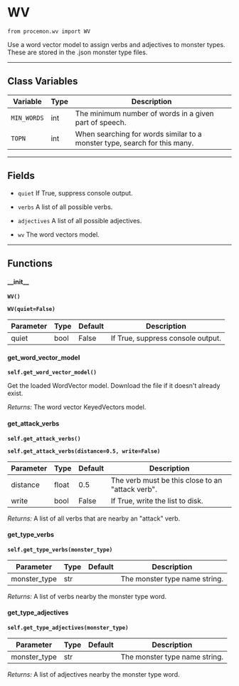 # WV

`from procemon.wv import WV`

Use a word vector model to assign verbs and adjectives to monster types.
These are stored in the .json monster type files.

***

## Class Variables

| Variable | Type | Description |
| --- | --- | --- |
| `MIN_WORDS` | int | The minimum number of words in a given part of speech. |
| `TOPN` | int | When searching for words similar to a monster type, search for this many. |

***

## Fields

- `quiet` If True, suppress console output.

- `verbs` A list of all possible verbs.

- `adjectives` A list of all possible adjectives.

- `wv` The word vectors model.

***

## Functions

#### \_\_init\_\_

**`WV()`**

**`WV(quiet=False)`**

| Parameter | Type | Default | Description |
| --- | --- | --- | --- |
| quiet |  bool  | False | If True, suppress console output. |

#### get_word_vector_model

**`self.get_word_vector_model()`**

Get the loaded WordVector model. Download the file if it doesn't already exist.

_Returns:_  The word vector KeyedVectors model.

#### get_attack_verbs

**`self.get_attack_verbs()`**

**`self.get_attack_verbs(distance=0.5, write=False)`**


| Parameter | Type | Default | Description |
| --- | --- | --- | --- |
| distance |  float  | 0.5 | The verb must be this close to an "attack verb". |
| write |  bool  | False | If True, write the list to disk. |

_Returns:_  A list of all verbs that are nearby an "attack" verb.

#### get_type_verbs

**`self.get_type_verbs(monster_type)`**


| Parameter | Type | Default | Description |
| --- | --- | --- | --- |
| monster_type |  str |  | The monster type name string. |

_Returns:_  A list of verbs nearby the monster type word.

#### get_type_adjectives

**`self.get_type_adjectives(monster_type)`**


| Parameter | Type | Default | Description |
| --- | --- | --- | --- |
| monster_type |  str |  | The monster type name string. |

_Returns:_  A list of adjectives nearby the monster type word.

